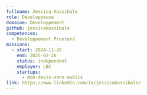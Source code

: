 ```yaml
---
fullname: Jessica Kossibale
role: Développeuse
domaine: Développement
github: jessicakossibale
competences:
  - Développement Frontend
missions:
  - start: 2024-11-26
    end: 2025-02-26
    status: independent
    employer: LBC
    startups:
      - mon-devis-sans-oublis
link: https://www.linkedin.com/in/jessicakossibale/
---
```

